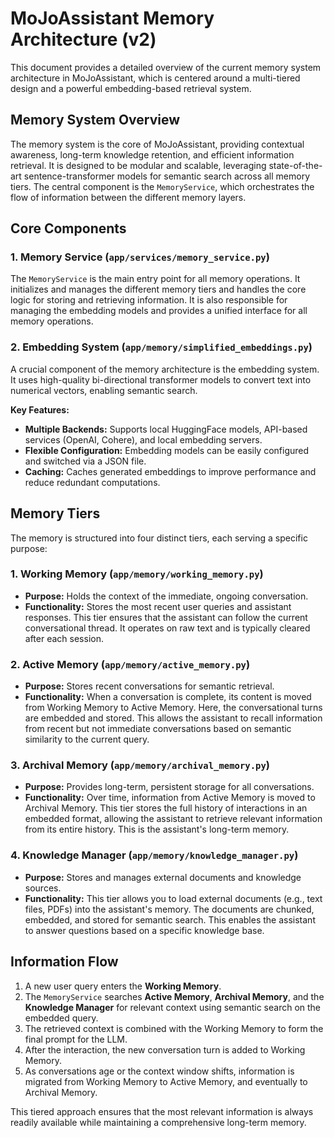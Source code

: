 # MoJoAssistant Memory Architecture (v2)

This document provides a detailed overview of the current memory system architecture in MoJoAssistant, which is centered around a multi-tiered design and a powerful embedding-based retrieval system.

## Memory System Overview

The memory system is the core of MoJoAssistant, providing contextual awareness, long-term knowledge retention, and efficient information retrieval. It is designed to be modular and scalable, leveraging state-of-the-art sentence-transformer models for semantic search across all memory tiers. The central component is the `MemoryService`, which orchestrates the flow of information between the different memory layers.

## Core Components

### 1. Memory Service (`app/services/memory_service.py`)

The `MemoryService` is the main entry point for all memory operations. It initializes and manages the different memory tiers and handles the core logic for storing and retrieving information. It is also responsible for managing the embedding models and provides a unified interface for all memory operations.

### 2. Embedding System (`app/memory/simplified_embeddings.py`)

A crucial component of the memory architecture is the embedding system. It uses high-quality bi-directional transformer models to convert text into numerical vectors, enabling semantic search.

**Key Features:**

*   **Multiple Backends:** Supports local HuggingFace models, API-based services (OpenAI, Cohere), and local embedding servers.
*   **Flexible Configuration:** Embedding models can be easily configured and switched via a JSON file.
*   **Caching:** Caches generated embeddings to improve performance and reduce redundant computations.

## Memory Tiers

The memory is structured into four distinct tiers, each serving a specific purpose:

### 1. Working Memory (`app/memory/working_memory.py`)

*   **Purpose:** Holds the context of the immediate, ongoing conversation.
*   **Functionality:** Stores the most recent user queries and assistant responses. This tier ensures that the assistant can follow the current conversational thread. It operates on raw text and is typically cleared after each session.

### 2. Active Memory (`app/memory/active_memory.py`)

*   **Purpose:** Stores recent conversations for semantic retrieval.
*   **Functionality:** When a conversation is complete, its content is moved from Working Memory to Active Memory. Here, the conversational turns are embedded and stored. This allows the assistant to recall information from recent but not immediate conversations based on semantic similarity to the current query.

### 3. Archival Memory (`app/memory/archival_memory.py`)

*   **Purpose:** Provides long-term, persistent storage for all conversations.
*   **Functionality:** Over time, information from Active Memory is moved to Archival Memory. This tier stores the full history of interactions in an embedded format, allowing the assistant to retrieve relevant information from its entire history. This is the assistant's long-term memory.

### 4. Knowledge Manager (`app/memory/knowledge_manager.py`)

*   **Purpose:** Stores and manages external documents and knowledge sources.
*   **Functionality:** This tier allows you to load external documents (e.g., text files, PDFs) into the assistant's memory. The documents are chunked, embedded, and stored for semantic search. This enables the assistant to answer questions based on a specific knowledge base.

## Information Flow

1.  A new user query enters the **Working Memory**.
2.  The `MemoryService` searches **Active Memory**, **Archival Memory**, and the **Knowledge Manager** for relevant context using semantic search on the embedded query.
3.  The retrieved context is combined with the Working Memory to form the final prompt for the LLM.
4.  After the interaction, the new conversation turn is added to Working Memory.
5.  As conversations age or the context window shifts, information is migrated from Working Memory to Active Memory, and eventually to Archival Memory.

This tiered approach ensures that the most relevant information is always readily available while maintaining a comprehensive long-term memory.
